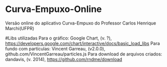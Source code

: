 # Curva-Empuxo-Online
Versão online do aplicativo Curva-Empuxo do Professor Carlos Henrique Marchi(UFPR)

#Libs utilizadas
Para o gráfico: Google Chart, (v. ?), https://developers.google.com/chart/interactive/docs/basic_load_libs
Para fundo com partículas: Vincent Garreau, (v2.0.0), github.com/VincentGarreau/particles.js
Para download de arquivos criados: dandavis, (v. 2014), https://github.com/rndme/download
